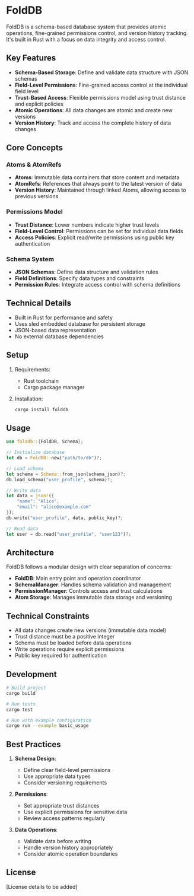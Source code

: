 # FoldDB

FoldDB is a schema-based database system that provides atomic operations, fine-grained permissions control, and version history tracking. It's built in Rust with a focus on data integrity and access control.

## Key Features

- **Schema-Based Storage**: Define and validate data structure with JSON schemas
- **Field-Level Permissions**: Fine-grained access control at the individual field level
- **Trust-Based Access**: Flexible permissions model using trust distance and explicit policies
- **Atomic Operations**: All data changes are atomic and create new versions
- **Version History**: Track and access the complete history of data changes

## Core Concepts

### Atoms & AtomRefs

- **Atoms**: Immutable data containers that store content and metadata
- **AtomRefs**: References that always point to the latest version of data
- **Version History**: Maintained through linked Atoms, allowing access to previous versions

### Permissions Model

- **Trust Distance**: Lower numbers indicate higher trust levels
- **Field-Level Control**: Permissions can be set for individual data fields
- **Access Policies**: Explicit read/write permissions using public key authentication

### Schema System

- **JSON Schemas**: Define data structure and validation rules
- **Field Definitions**: Specify data types and constraints
- **Permission Rules**: Integrate access control with schema definitions

## Technical Details

- Built in Rust for performance and safety
- Uses sled embedded database for persistent storage
- JSON-based data representation
- No external database dependencies

## Setup

1. Requirements:
   - Rust toolchain
   - Cargo package manager

2. Installation:
   ```bash
   cargo install folddb
   ```

## Usage

```rust
use folddb::{FoldDB, Schema};

// Initialize database
let db = FoldDB::new("path/to/db")?;

// Load schema
let schema = Schema::from_json(schema_json)?;
db.load_schema("user_profile", schema)?;

// Write data
let data = json!({
    "name": "Alice",
    "email": "alice@example.com"
});
db.write("user_profile", data, public_key)?;

// Read data
let user = db.read("user_profile", "user123")?;
```

## Architecture

FoldDB follows a modular design with clear separation of concerns:

- **FoldDB**: Main entry point and operation coordinator
- **SchemaManager**: Handles schema validation and management
- **PermissionManager**: Controls access and trust calculations
- **Atom Storage**: Manages immutable data storage and versioning

## Technical Constraints

- All data changes create new versions (immutable data model)
- Trust distance must be a positive integer
- Schema must be loaded before data operations
- Write operations require explicit permissions
- Public key required for authentication

## Development

```bash
# Build project
cargo build

# Run tests
cargo test

# Run with example configuration
cargo run --example basic_usage
```

## Best Practices

1. **Schema Design**:
   - Define clear field-level permissions
   - Use appropriate data types
   - Consider versioning requirements

2. **Permissions**:
   - Set appropriate trust distances
   - Use explicit permissions for sensitive data
   - Review access patterns regularly

3. **Data Operations**:
   - Validate data before writing
   - Handle version history appropriately
   - Consider atomic operation boundaries

## License

[License details to be added]
